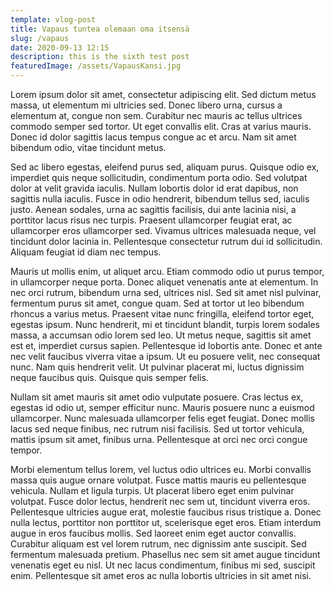 ```yaml
---
template: vlog-post
title: Vapaus tuntea olemaan oma itsensä
slug: /vapaus
date: 2020-09-13 12:15
description: this is the sixth test post
featuredImage: /assets/VapausKansi.jpg
---
```

Lorem ipsum dolor sit amet, consectetur adipiscing elit. Sed dictum metus massa, ut elementum mi ultricies sed. Donec libero urna, cursus a elementum at, congue non sem. Curabitur nec mauris ac tellus ultrices commodo semper sed tortor. Ut eget convallis elit. Cras at varius mauris. Donec id dolor sagittis lacus tempus congue ac et arcu. Nam sit amet bibendum odio, vitae tincidunt metus.

Sed ac libero egestas, eleifend purus sed, aliquam purus. Quisque odio ex, imperdiet quis neque sollicitudin, condimentum porta odio. Sed volutpat dolor at velit gravida iaculis. Nullam lobortis dolor id erat dapibus, non sagittis nulla iaculis. Fusce in odio hendrerit, bibendum tellus sed, iaculis justo. Aenean sodales, urna ac sagittis facilisis, dui ante lacinia nisi, a porttitor lacus risus nec turpis. Praesent ullamcorper feugiat erat, ac ullamcorper eros ullamcorper sed. Vivamus ultrices malesuada neque, vel tincidunt dolor lacinia in. Pellentesque consectetur rutrum dui id sollicitudin. Aliquam feugiat id diam nec tempus.

Mauris ut mollis enim, ut aliquet arcu. Etiam commodo odio ut purus tempor, in ullamcorper neque porta. Donec aliquet venenatis ante at elementum. In nec orci rutrum, bibendum urna sed, ultrices nisl. Sed sit amet nisl pulvinar, fermentum purus sit amet, congue quam. Sed at tortor ut leo bibendum rhoncus a varius metus. Praesent vitae nunc fringilla, eleifend tortor eget, egestas ipsum. Nunc hendrerit, mi et tincidunt blandit, turpis lorem sodales massa, a accumsan odio lorem sed leo. Ut metus neque, sagittis sit amet est et, imperdiet cursus sapien. Pellentesque id lobortis ante. Donec et ante nec velit faucibus viverra vitae a ipsum. Ut eu posuere velit, nec consequat nunc. Nam quis hendrerit velit. Ut pulvinar placerat mi, luctus dignissim neque faucibus quis. Quisque quis semper felis.

Nullam sit amet mauris sit amet odio vulputate posuere. Cras lectus ex, egestas id odio ut, semper efficitur nunc. Mauris posuere nunc a euismod ullamcorper. Nunc malesuada ullamcorper felis eget feugiat. Donec mollis lacus sed neque finibus, nec rutrum nisi facilisis. Sed ut tortor vehicula, mattis ipsum sit amet, finibus urna. Pellentesque at orci nec orci congue tempor.

Morbi elementum tellus lorem, vel luctus odio ultrices eu. Morbi convallis massa quis augue ornare volutpat. Fusce mattis mauris eu pellentesque vehicula. Nullam et ligula turpis. Ut placerat libero eget enim pulvinar volutpat. Fusce dolor lectus, hendrerit nec sem ut, tincidunt viverra eros. Pellentesque ultricies augue erat, molestie faucibus risus tristique a. Donec nulla lectus, porttitor non porttitor ut, scelerisque eget eros. Etiam interdum augue in eros faucibus mollis. Sed laoreet enim eget auctor convallis. Curabitur aliquam est vel lorem rutrum, nec dignissim ante suscipit. Sed fermentum malesuada pretium. Phasellus nec sem sit amet augue tincidunt venenatis eget eu nisl. Ut nec lacus condimentum, finibus mi sed, suscipit enim. Pellentesque sit amet eros ac nulla lobortis ultricies in sit amet nisi.